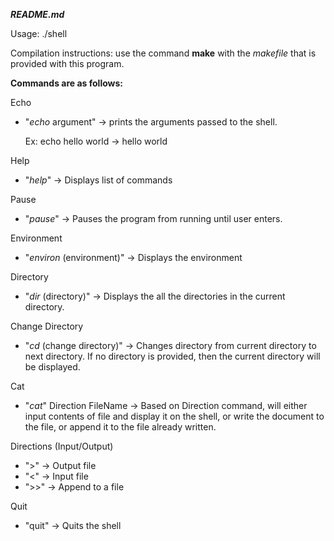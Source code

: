 ***README.md***

Usage: ./shell 

Compilation instructions: use the command **make** with the *makefile* that is provided with this program.



**Commands are as follows:**

Echo

- "*echo* argument" → prints the arguments passed to the shell. 

  Ex: echo hello world → hello world

Help

- "*help*"  → Displays list of commands

Pause

- "*pause*" → Pauses the program from running until user enters.

Environment

- "*environ* (environment)" → Displays the environment

Directory

- "*dir* (directory)" → Displays the all the directories in the current directory.

Change Directory

- "*cd* (change directory)" → Changes directory from current directory to next directory. If no directory is provided, then the current directory will be displayed.

Cat

- "*cat*" Direction FileName → Based on Direction command, will either input contents of file and display it on the shell, or write the document to the file, or append it to the file already written. 

Directions (Input/Output)

- ">" → Output file
- "<" → Input file 
- ">>" → Append to a file

Quit

- "quit" → Quits the shell

